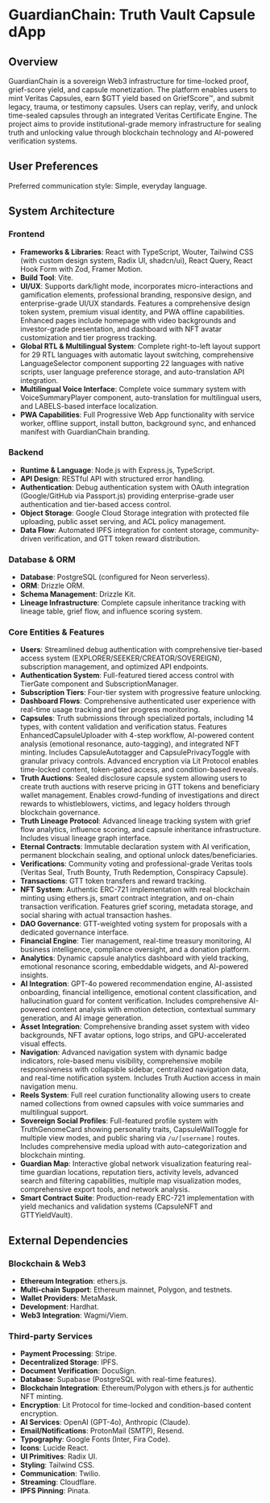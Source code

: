 # GuardianChain: Truth Vault Capsule dApp

## Overview

GuardianChain is a sovereign Web3 infrastructure for time-locked proof, grief-score yield, and capsule monetization. The platform enables users to mint Veritas Capsules, earn $GTT yield based on GriefScore™, and submit legacy, trauma, or testimony capsules. Users can replay, verify, and unlock time-sealed capsules through an integrated Veritas Certificate Engine. The project aims to provide institutional-grade memory infrastructure for sealing truth and unlocking value through blockchain technology and AI-powered verification systems.

## User Preferences

Preferred communication style: Simple, everyday language.

## System Architecture

### Frontend

- **Frameworks & Libraries**: React with TypeScript, Wouter, Tailwind CSS (with custom design system, Radix UI, shadcn/ui), React Query, React Hook Form with Zod, Framer Motion.
- **Build Tool**: Vite.
- **UI/UX**: Supports dark/light mode, incorporates micro-interactions and gamification elements, professional branding, responsive design, and enterprise-grade UI/UX standards. Features a comprehensive design token system, premium visual identity, and PWA offline capabilities. Enhanced pages include homepage with video backgrounds and investor-grade presentation, and dashboard with NFT avatar customization and tier progress tracking.
- **Global RTL & Multilingual System**: Complete right-to-left layout support for 29 RTL languages with automatic layout switching, comprehensive LanguageSelector component supporting 22 languages with native scripts, user language preference storage, and auto-translation API integration.
- **Multilingual Voice Interface**: Complete voice summary system with VoiceSummaryPlayer component, auto-translation for multilingual users, and LABELS-based interface localization.
- **PWA Capabilities**: Full Progressive Web App functionality with service worker, offline support, install button, background sync, and enhanced manifest with GuardianChain branding.

### Backend

- **Runtime & Language**: Node.js with Express.js, TypeScript.
- **API Design**: RESTful API with structured error handling.
- **Authentication**: Debug authentication system with OAuth integration (Google/GitHub via Passport.js) providing enterprise-grade user authentication and tier-based access control.
- **Object Storage**: Google Cloud Storage integration with protected file uploading, public asset serving, and ACL policy management.
- **Data Flow**: Automated IPFS integration for content storage, community-driven verification, and GTT token reward distribution.

### Database & ORM

- **Database**: PostgreSQL (configured for Neon serverless).
- **ORM**: Drizzle ORM.
- **Schema Management**: Drizzle Kit.
- **Lineage Infrastructure**: Complete capsule inheritance tracking with lineage table, grief flow, and influence scoring system.

### Core Entities & Features

- **Users**: Streamlined debug authentication with comprehensive tier-based access system (EXPLORER/SEEKER/CREATOR/SOVEREIGN), subscription management, and optimized API endpoints.
- **Authentication System**: Full-featured tiered access control with TierGate component and SubscriptionManager.
- **Subscription Tiers**: Four-tier system with progressive feature unlocking.
- **Dashboard Flows**: Comprehensive authenticated user experience with real-time usage tracking and tier progress monitoring.
- **Capsules**: Truth submissions through specialized portals, including 14 types, with content validation and verification status. Features EnhancedCapsuleUploader with 4-step workflow, AI-powered content analysis (emotional resonance, auto-tagging), and integrated NFT minting. Includes CapsuleAutotagger and CapsulePrivacyToggle with granular privacy controls. Advanced encryption via Lit Protocol enables time-locked content, token-gated access, and condition-based reveals.
- **Truth Auctions**: Sealed disclosure capsule system allowing users to create truth auctions with reserve pricing in GTT tokens and beneficiary wallet management. Enables crowd-funding of investigations and direct rewards to whistleblowers, victims, and legacy holders through blockchain governance.
- **Truth Lineage Protocol**: Advanced lineage tracking system with grief flow analytics, influence scoring, and capsule inheritance infrastructure. Includes visual lineage graph interface.
- **Eternal Contracts**: Immutable declaration system with AI verification, permanent blockchain sealing, and optional unlock dates/beneficiaries.
- **Verifications**: Community voting and professional-grade Veritas tools (Veritas Seal, Truth Bounty, Truth Redemption, Conspiracy Capsule).
- **Transactions**: GTT token transfers and reward tracking.
- **NFT System**: Authentic ERC-721 implementation with real blockchain minting using ethers.js, smart contract integration, and on-chain transaction verification. Features grief scoring, metadata storage, and social sharing with actual transaction hashes.
- **DAO Governance**: GTT-weighted voting system for proposals with a dedicated governance interface.
- **Financial Engine**: Tier management, real-time treasury monitoring, AI business intelligence, compliance oversight, and a donation platform.
- **Analytics**: Dynamic capsule analytics dashboard with yield tracking, emotional resonance scoring, embeddable widgets, and AI-powered insights.
- **AI Integration**: GPT-4o powered recommendation engine, AI-assisted onboarding, financial intelligence, emotional content classification, and hallucination guard for content verification. Includes comprehensive AI-powered content analysis with emotion detection, contextual summary generation, and AI image generation.
- **Asset Integration**: Comprehensive branding asset system with video backgrounds, NFT avatar options, logo strips, and GPU-accelerated visual effects.
- **Navigation**: Advanced navigation system with dynamic badge indicators, role-based menu visibility, comprehensive mobile responsiveness with collapsible sidebar, centralized navigation data, and real-time notification system. Includes Truth Auction access in main navigation menu.
- **Reels System**: Full reel curation functionality allowing users to create named collections from owned capsules with voice summaries and multilingual support.
- **Sovereign Social Profiles**: Full-featured profile system with TruthGenomeCard showing personality traits, CapsuleWallToggle for multiple view modes, and public sharing via `/u/[username]` routes. Includes comprehensive media upload with auto-categorization and blockchain minting.
- **Guardian Map**: Interactive global network visualization featuring real-time guardian locations, reputation tiers, activity levels, advanced search and filtering capabilities, multiple map visualization modes, comprehensive export tools, and network analysis.
- **Smart Contract Suite**: Production-ready ERC-721 implementation with yield mechanics and validation systems (CapsuleNFT and GTTYieldVault).

## External Dependencies

### Blockchain & Web3

- **Ethereum Integration**: ethers.js.
- **Multi-chain Support**: Ethereum mainnet, Polygon, and testnets.
- **Wallet Providers**: MetaMask.
- **Development**: Hardhat.
- **Web3 Integration**: Wagmi/Viem.

### Third-party Services

- **Payment Processing**: Stripe.
- **Decentralized Storage**: IPFS.
- **Document Verification**: DocuSign.
- **Database**: Supabase (PostgreSQL with real-time features).
- **Blockchain Integration**: Ethereum/Polygon with ethers.js for authentic NFT minting.
- **Encryption**: Lit Protocol for time-locked and condition-based content encryption.
- **AI Services**: OpenAI (GPT-4o), Anthropic (Claude).
- **Email/Notifications**: ProtonMail (SMTP), Resend.
- **Typography**: Google Fonts (Inter, Fira Code).
- **Icons**: Lucide React.
- **UI Primitives**: Radix UI.
- **Styling**: Tailwind CSS.
- **Communication**: Twilio.
- **Streaming**: Cloudflare.
- **IPFS Pinning**: Pinata.
